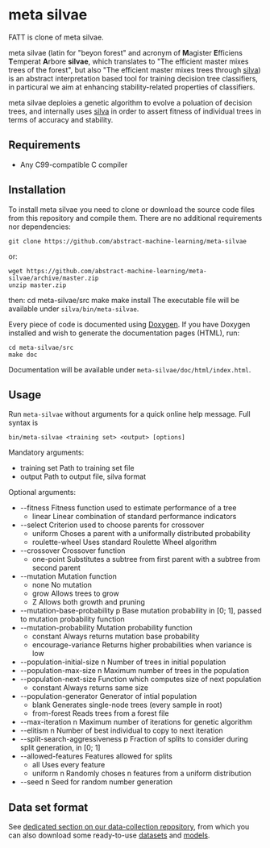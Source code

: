 # meta silvae
FATT is clone of meta silvae.

meta silvae (latin for "beyon forest" and acronym of **M**agister **E**fficiens **T**emperat **A**rbore **silvae**, which translates to "The efficient master mixes trees of the forest", but also "The efficient master mixes trees through [silva](https://github.com/abstract-machine-learning/silva)) is an abstract interpretation based tool for training decision tree classifiers, in particural we aim at enhancing stability-related properties of classifiers.

meta silvae deploies a genetic algorithm to evolve a poluation of decision trees, and internally uses  [silva](https://github.com/abstract-machine-learning/silva) in order to assert fitness of individual trees in terms of accuracy and stability.

## Requirements ##

 - Any C99-compatible C compiler

## Installation
To install meta silvae you need to clone or download the source code files from this repository and compile them. There are no additional requirements nor dependencies:

    git clone https://github.com/abstract-machine-learning/meta-silvae
or:

    wget https://github.com/abstract-machine-learning/meta-silvae/archive/master.zip
    unzip master.zip
then:
    cd meta-silvae/src
    make
    make install
The executable file will be available under `silva/bin/meta-silvae`.

Every piece of code is documented using [Doxygen](http://www.doxygen.nl/). If you have Doxygen installed and wish to generate the documentation pages (HTML), run:

    cd meta-silvae/src
    make doc
Documentation will be available under `meta-silvae/doc/html/index.html`.

## Usage
Run `meta-silvae` without arguments for a quick online help message. Full syntax is

    bin/meta-silvae <training set> <output> [options]
Mandatory arguments:

 - training set     Path to training set file
 - output           Path to output file, silva format

Optional arguments:
  - --fitness                        Fitness function used to estimate performance of a tree
      - linear <magnitude> <correct> <wrong> <stable> <unstable> <no info> <robust> <fragile> <vulnerable> <broken>  Linear combination of standard performance indicators
  - --select                         Criterion used to choose parents for crossover
      - uniform                      Choses a parent with a uniformally distributed probability
      - roulette-wheel               Uses standard Roulette Wheel algorithm
  - --crossover                      Crossover function
      - one-point                    Substitutes a subtree from first parent with a subtree from second parent
  - --mutation                       Mutation function
      - none                         No mutation
      - grow                         Allows trees to grow
      - Z                            Allows both growth and pruning
  - --mutation-base-probability p    Base mutation probability in [0; 1], passed to mutation probability function
  - --mutation-probability           Mutation probability function
      - constant                     Always returns mutation base probability
      - encourage-variance           Returns higher probabilities when variance is low
  - --population-initial-size n      Number of trees in initial population
  - --population-max-size n          Maximum number of trees in the population
  - --population-next-size           Function which computes size of next population
      - constant                     Always returns same size
  - --population-generator           Generator of intial population
      - blank                        Generates single-node trees (every sample in root)
      - from-forest <path>           Reads trees from a forest file
  - --max-iteration n                Maximum number of iterations for genetic algorithm
  - --elitism n                      Number of best individual to copy to next iteration
  - --split-search-aggressiveness p  Fraction of splits to consider during split generation, in [0; 1]
  - --allowed-features               Features allowed for splits
      - all                          Uses every feature
      - uniform n                    Randomly choses n features from a uniform distribution
  - --seed n                         Seed for random number generation

## Data set format
See [dedicated section on our data-collection repository](https://github.com/abstract-machine-learning/data-collection#dataset-format), from which you can also download some ready-to-use [datasets](https://github.com/svm-abstract-verifier/data-collection/tree/master/datasets) and [models](https://github.com/abstract-machine-learning/data-collection/tree/master/models).
